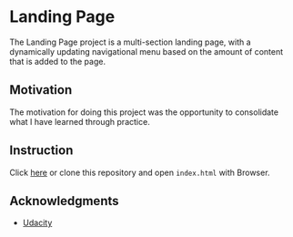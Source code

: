 # Landing Page

The Landing Page project is a multi-section landing page, with a dynamically updating navigational menu based on the amount of content that is added to the page.

## Motivation

The motivation for doing this project was the opportunity to consolidate what I have learned through practice.

## Instruction

Click [here](https://dianamukaliyeva.github.io/landing-page/) or clone this repository and open `index.html` with Browser.

## Acknowledgments

* [Udacity](https://www.udacity.com/)
